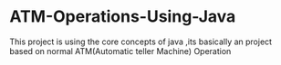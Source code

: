 # ATM-Operations-Using-Java 
This project is using the core concepts of java ,its basically an project based on normal ATM(Automatic teller Machine) Operation
